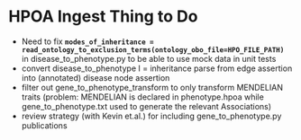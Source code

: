 # HPOA Ingest Thing to Do

- Need to fix **`modes_of_inheritance = read_ontology_to_exclusion_terms(ontology_obo_file=HPO_FILE_PATH)`** in disease_to_phenotype.py to be able to use mock data in unit tests
- convert disease_to_phenotype I = inheritance parse from edge assertion into (annotated) disease node assertion
- filter out gene_to_phenotype_transform to only transform MENDELIAN traits (problem: MENDELIAN is declared in phenotype.hpoa while gene_to_phenotype.txt used to generate the relevant Associations)
- review strategy (with Kevin et.al.) for including gene_to_phenotype.py publications